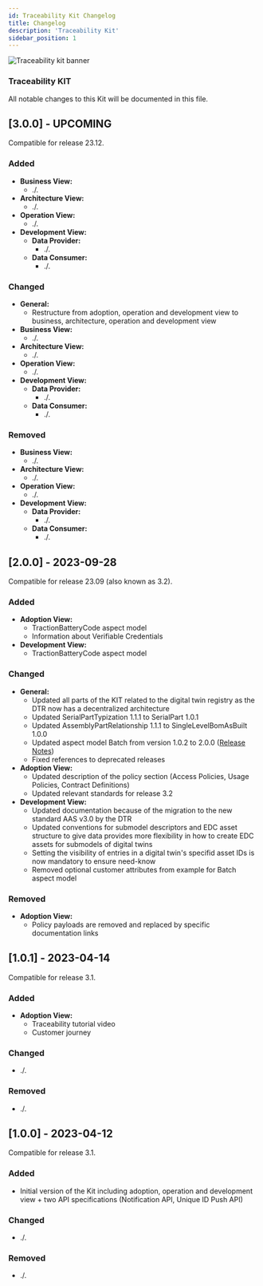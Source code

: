 ```yaml
---
id: Traceability Kit Changelog
title: Changelog
description: 'Traceability Kit'
sidebar_position: 1
---
```


![Traceability kit banner](@site/static/img/doc-traceability_header-minified.png)

### Traceability KIT

All notable changes to this Kit will be documented in this file.

## [3.0.0] - UPCOMING

Compatible for release 23.12.

### Added

- **Business View:**
  - ./.
- **Architecture View:**
  - ./.
- **Operation View:**
  - ./.
- **Development View:**
  - **Data Provider:**
    - ./.
  - **Data Consumer:**
    - ./.

### Changed

- **General:**
  - Restructure from adoption, operation and development view to business, architecture, operation and development view
- **Business View:**
  - ./.
- **Architecture View:**
  - ./.
- **Operation View:**
  - ./.
- **Development View:**
  - **Data Provider:**
    - ./.
  - **Data Consumer:**
    - ./.

### Removed

- **Business View:**
  - ./.
- **Architecture View:**
  - ./.
- **Operation View:**
  - ./.
- **Development View:**
  - **Data Provider:**
    - ./.
  - **Data Consumer:**
    - ./.

## [2.0.0] - 2023-09-28

Compatible for release 23.09 (also known as 3.2).

### Added

- **Adoption View:**
  - TractionBatteryCode aspect model
  - Information about Verifiable Credentials
- **Development View:**
  - TractionBatteryCode aspect model

### Changed

- **General:**
  - Updated all parts of the KIT related to the digital twin registry as the DTR now has a decentralized architecture
  - Updated SerialPartTypization 1.1.1 to SerialPart 1.0.1
  - Updated AssemblyPartRelationship 1.1.1 to SingleLevelBomAsBuilt 1.0.0
  - Updated aspect model Batch from version 1.0.2 to 2.0.0 ([Release Notes](https://github.com/eclipse-tractusx/sldt-semantic-models/blob/main/io.catenax.batch/RELEASE_NOTES.md))
  - Fixed references to deprecated releases
- **Adoption View:**
  - Updated description of the policy section (Access Policies, Usage Policies, Contract Definitions)
  - Updated relevant standards for release 3.2
- **Development View:**
  - Updated documentation because of the migration to the new standard AAS v3.0 by the DTR
  - Updated conventions for submodel descriptors and EDC asset structure to give data provides more flexibility in how to create EDC assets for submodels of digital twins
  - Setting the visibility of entries in a digital twin's specifid asset IDs is now mandatory to ensure need-know
  - Removed optional customer attributes from example for Batch aspect model

### Removed

- **Adoption View:**
  - Policy payloads are removed and replaced by specific documentation links

## [1.0.1] - 2023-04-14

Compatible for release 3.1.

### Added

- **Adoption View:**
  - Traceability tutorial video
  - Customer journey

### Changed

- ./.

### Removed

- ./.

## [1.0.0] - 2023-04-12

Compatible for release 3.1.

### Added

- Initial version of the Kit including adoption, operation and development view + two API specifications (Notification API, Unique ID Push API)

### Changed

- ./.

### Removed

- ./.
